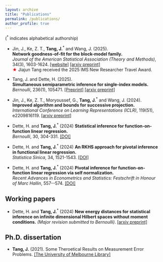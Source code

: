 ```yaml
---
layout: archive
title: "Publications"
permalink: /publications/
author_profile: true
---
```

(<sup>*</sup> indicates alphabetical authorship)

- Jin, J., Ke, Z. T., **Tang, J.**<sup>*</sup> and Wang, J. (2025). <br>
**Network goodness-of-fit for the block-model family.** <br>
_Journal of the American Statistical Association (Theory and Methods)_, 34(3), 1603-1624. [[website]](https://www.tandfonline.com/doi/full/10.1080/01621459.2025.2479242)
[[arxiv preprint]](https://arxiv.org/pdf/2502.08609) <br>
<span style="color:red">★</span> Jiajun Tang received the 2025 IMS New Researcher Travel Award.

- Tang, J. and Dette, H. (2025). <br>
**Simultaneous semiparametric inference for single-index models.**  <br>
_Bernoulli_, 236(1), 105471. [[Preprint]](https://www.e-publications.org/ims/submission/BEJ/user/submissionFile/65356?confirm=cb3e591f)
[[arxiv preprint]](https://www.arxiv.org/abs/2407.01874)

- Jin, J., Ke, Z. T., Moryoussef, G., **Tang, J.**<sup>*</sup> and Wang, J. (2024). <br>
**Improved algorithm and bounds for successive projection.** <br>
_International Conference on Learning Representations (ICLR)_, 119(51), e2209816119. [[arxiv preprint]](https://arxiv.org/abs/2403.11013)

- Dette, H. and **Tang, J.**<sup>*</sup> (2024) 
**Statistical inference for function-on-function linear regression.** <br>
_Bernoulli_, 30, 304-331. [[DOI]](http://dx.doi.org/10.3150/23-BEJ1598)

- Dette, H. and **Tang, J.**<sup>*</sup> (2024) 
**An RKHS approach for pivotal inference in functional linear regression.** <br>
_Statistica Sinica_, 34, 1521-1543. [[DOI]](https://www3.stat.sinica.edu.tw/statistica/j34n3/J34N312/J34N312.html)

- Dette, H. and **Tang, J.**<sup>*</sup> (2024) 
**Pivotal inference for function-on-function linear regression via self normalization.** <br>
_Recent Advances in Econometrics and Statistics: Festschrift in Honour of Marc Hallin_, 557--574. [[DOI]](https://doi.org/10.1007/978-3-031-61853-6_28)


## Working papers

- Dette, H. and **Tang, J.**<sup>*</sup> (2024)
  **New energy distances for statistical inference on infinite dimensional Hilbert spaces without moment conditions.** _(Major revision submitted to Bernoulli)_.
[[arxiv preprint]](https://arxiv.org/pdf/2403.11489)


## Ph.D. dissertation

- **Tang, J.** (2021). Some Theroetical Results on Measurement Error Problems. [[The University of Melbourne Library]](https://minerva-access.unimelb.edu.au/items/c148585f-064a-501f-a2e2-61ef409bddaf)
